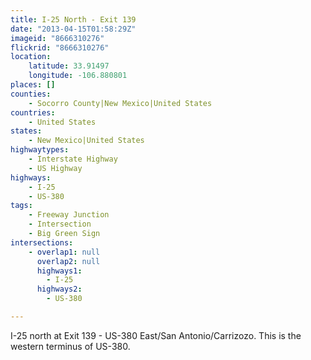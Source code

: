 ```yaml
---
title: I-25 North - Exit 139
date: "2013-04-15T01:58:29Z"
imageid: "8666310276"
flickrid: "8666310276"
location:
    latitude: 33.91497
    longitude: -106.880801
places: []
counties:
    - Socorro County|New Mexico|United States
countries:
    - United States
states:
    - New Mexico|United States
highwaytypes:
    - Interstate Highway
    - US Highway
highways:
    - I-25
    - US-380
tags:
    - Freeway Junction
    - Intersection
    - Big Green Sign
intersections:
    - overlap1: null
      overlap2: null
      highways1:
        - I-25
      highways2:
        - US-380

---
```

I-25 north at Exit 139 - US-380 East/San Antonio/Carrizozo.  This is the western terminus of US-380.